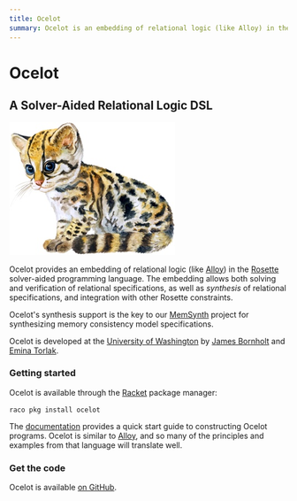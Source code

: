 ```yaml
---
title: Ocelot
summary: Ocelot is an embedding of relational logic (like Alloy) in the Rosette solver-aided langage.
---
```


# Ocelot
<h2 class="subhead">A Solver-Aided Relational Logic DSL</h2>

<img class="logo" src="img/ocelot.jpg" />

Ocelot provides an embedding of relational logic (like [Alloy](http://alloy.mit.edu))
in the [Rosette](http://emina.github.io/rosette/) solver-aided programming language.
The embedding allows both solving and verification of relational specifications,
as well as *synthesis* of relational specifications,
and integration with other Rosette constraints.

Ocelot's synthesis support is the key to our [MemSynth](http://memsynth.uwplse.org) project
for synthesizing memory consistency model specifications.

Ocelot is developed at the [University of Washington](http://cs.washington.edu)
by [James Bornholt](https://homes.cs.washington.edu/~bornholt/)
and [Emina Torlak](https://homes.cs.washington.edu/~emina/).

### Getting started

Ocelot is available through the [Racket](https://racket-lang.org) package manager:

    raco pkg install ocelot

The [documentation](https://docs.racket-lang.org/ocelot/) provides a quick start guide to constructing Ocelot programs.
Ocelot is similar to [Alloy](http://alloy.mit.edu),
and so many of the principles and examples from that language
will translate well.

### Get the code

Ocelot is available [on GitHub](https://github.com/jamesbornholt/ocelot).
